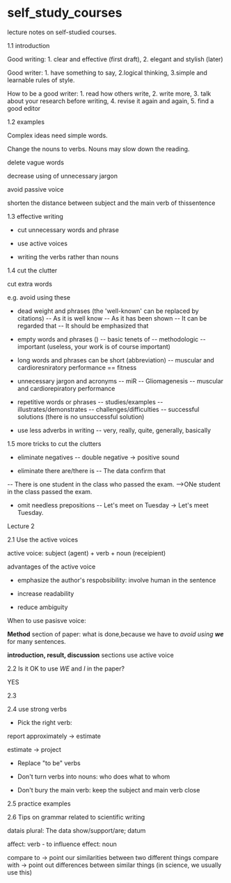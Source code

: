 # self_study_courses

lecture notes on self-studied courses.

1.1 introduction

Good writing: 1. clear and effective (first draft), 2. elegant and stylish (later)

Good writer: 1. have something to say, 2.logical thinking, 3.simple and learnable rules of style.

How to be a good writer: 1. read how others write, 2. write more, 3. talk about your research before writing, 4. revise it again and again, 5. find a good editor


1.2 examples

Complex ideas need simple words.

Change the nouns to verbs. Nouns may slow down the reading. 

delete vague words

decrease using of unnecessary jargon

avoid passive voice

shorten the distance between subject and the main verb of thissentence

1.3 effective writing

- cut unnecessary words and phrase

- use active voices

- writing the verbs rather than nouns

1.4 cut the clutter

cut extra words

e.g. avoid using these

- dead weight and phrases (the 'well-known' can be replaced by citations)
-- As it is well know
-- As it has been shown
-- It can be regarded that
-- It should be emphasized that

- empty words and phrases ()
-- basic tenets of
-- methodologic
-- important (useless, your work is of course important)

- long words and phrases can be short (abbreviation)
-- muscular and cardioresniratory performance == fitness

- unnecessary jargon and acronyms
-- miR
-- Gliomagenesis
-- muscular and cardiorepiratory performance

- repetitive words or phrases
-- studies/examples
-- illustrates/demonstrates
-- challenges/difficulties
-- successful solutions (there is no unsuccessful solution)

- use less adverbs in writing
-- very, really, quite, generally, basically

1.5 more tricks to cut the clutters
- eliminate negatives
-- double negative -> positive sound

- eliminate there are/there is
-- The data confirm that 

-- There is one student in the class who passed the exam. -->ONe student in the class passed the exam.

- omit needless prepositions
-- Let's meet on Tuesday -> Let's meet Tuesday.


Lecture 2

2.1 Use the active voices

active voice: subject (agent) + verb + noun (receipient)

advantages of the active voice 

- emphasize the author's respobsibility: involve human in the sentence

- increase readability

- reduce ambiguity

When to use pasisve voice:

**Method** section of paper: what is done,because we have to *avoid using **we*** for many sentences.

**introduction, result, discussion** sections use active voice

2.2 Is it OK to use *WE* and *I* in the paper?

YES

2.3

2.4 use strong verbs

- Pick the right verb:

report approximately -> estimate

estimate -> project 

- Replace "to be" verbs

- Don't turn verbs into nouns: who does what to whom

- Don't bury the main verb: keep the subject and main verb close

2.5 practice examples

2.6 Tips on grammar related to scientific writing

datais plural: The data show/support/are; datum

affect: verb - to influence 
effect: noun 

compare to -> point our similarities between two different things
compare with -> point out differences between similar things (in science, we usually use this)


